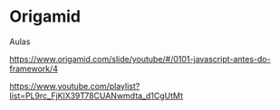 # Origamid
Aulas

https://www.origamid.com/slide/youtube/#/0101-javascript-antes-do-framework/4

https://www.youtube.com/playlist?list=PL9rc_FjKlX39T78CUANwmdta_d1CgUtMt
